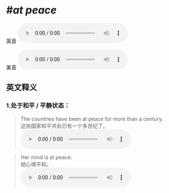 # ***\#at peace*** 
英音
<audio src="./media/at peace1_AAC.aac" controls="controls"></audio>

美音
<audio src="./media/at peace2_AAC.aac" controls="controls"></audio>



  

英文释义
---
### 1.**处于和平 / 平静状态：**  

 > The countries have been at peace for more than a century.   
 > 这些国家和平共处已有一个多世纪了。    
<audio src="./media/peace-4.aac" controls="controls"></audio>

 > Her mind is at peace.   
 > 她心境平和。    
<audio src="./media/peace-5.aac" controls="controls"></audio>


